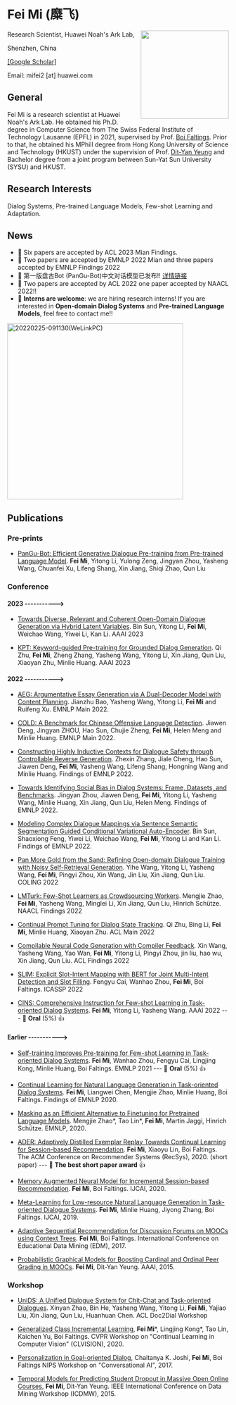 # Fei Mi (糜飞)

<img align="right" height="200" src="https://user-images.githubusercontent.com/2612775/155544406-0db03a08-2076-4553-b75a-0edeafc78e94.JPG">
Research Scientist, Huawei Noah's Ark Lab,

Shenzhen, China

[[Google Scholar]](https://scholar.google.com/citations?user=gX3493QAAAAJ&hl=zh-CN)

Email: mifei2 [at] huawei.com  

## General

Fei Mi is a research scientist at Huawei Noah's Ark Lab. He obtained his Ph.D. degree in Computer Science from The Swiss Federal Institute of Technology Lausanne (EPFL) in 2021, supervised by Prof. [Boi Faltings](https://lia.epfl.ch/~faltings/). Prior to that, he obtained his MPhill degree from Hong Kong University of Science and Technology (HKUST) under the supervision of Prof. [Dit-Yan Yeung](https://sites.google.com/view/dyyeung) and Bachelor degree from a joint program between Sun-Yat Sun University (SYSU) and HKUST.

## Research Interests
Dialog Systems, Pre-trained Language Models, Few-shot Learning and Adaptation.

## News
- :cherries: Six papers are accepted by ACL 2023 Mian Findings.
- :cherries: Two papers are accepted by EMNLP 2022 Mian and three papers accepted by EMNLP Findings 2022
- :cherries: 第一版盘古Bot (PanGu-Bot)中文对话模型已发布!! [详情链接](https://arxiv.org/abs/2203.17090)
- :cherries: Two papers are accepted by ACL 2022 one paper accepted by NAACL 2022!!
- :cherries: **Interns are welcome**: we are hiring research interns! If you are interested in **Open-domain Dialog Systems** and **Pre-trained Language Models**, feel free to contact me!!
<img align="center" width="400" alt="20220225-091130(WeLinkPC)" src="https://user-images.githubusercontent.com/2612775/155634611-a1eebbd0-921e-4a28-b89a-0f80e6c71523.png">

## Publications

### Pre-prints

- [PanGu-Bot: Efficient Generative Dialogue Pre-training from Pre-trained Language Model](https://arxiv.org/abs/2203.17090). **Fei Mi**, Yitong Li, Yulong Zeng, Jingyan Zhou, Yasheng Wang, Chuanfei Xu, Lifeng Shang, Xin Jiang, Shiqi Zhao, Qun Liu

### Conference
#### 2023 ----------->
- [Towards Diverse, Relevant and Coherent Open-Domain Dialogue Generation via Hybrid Latent Variables](https://arxiv.org/abs/2212.01145). Bin Sun, Yitong Li, **Fei Mi**, Weichao Wang, Yiwei Li, Kan Li. AAAI 2023

- [KPT: Keyword-guided Pre-training for Grounded Dialog Generation](https://arxiv.org/abs/2212.01739). Qi Zhu, **Fei Mi**, Zheng Zhang, Yasheng Wang, Yitong Li, Xin Jiang, Qun Liu, Xiaoyan Zhu, Minlie Huang. AAAI 2023

#### 2022 ----------->
- [AEG: Argumentative Essay Generation via A Dual-Decoder Model with Content Planning](https://aclanthology.org/2022.emnlp-main.343/). Jianzhu Bao, Yasheng Wang, Yitong Li, **Fei Mi** and Ruifeng Xu.  EMNLP Main 2022.

- [COLD: A Benchmark for Chinese Offensive Language Detection](https://arxiv.org/abs/2201.06025). Jiawen Deng, Jingyan ZHOU, Hao Sun, Chujie Zheng, **Fei Mi**, Helen Meng and Minlie Huang. EMNLP Main 2022.

- [Constructing Highly Inductive Contexts for Dialogue Safety through Controllable Reverse Generation](https://arxiv.org/abs/2212.01810). Zhexin Zhang, Jiale Cheng, Hao Sun, Jiawen Deng, **Fei Mi**, Yasheng Wang, Lifeng Shang, Hongning Wang and Minlie Huang. Findings of EMNLP 2022. 

- [Towards Identifying Social Bias in Dialog Systems: Frame, Datasets, and Benchmarks](https://arxiv.org/abs/2202.08011). Jingyan Zhou, Jiawen Deng, **Fei Mi**, Yitong Li, Yasheng Wang, Minlie Huang, Xin Jiang, Qun Liu, Helen Meng. Findings of EMNLP 2022. 

- [Modeling Complex Dialogue Mappings via Sentence Semantic Segmentation Guided Conditional Variational Auto-Encoder](https://arxiv.org/abs/2212.00231). Bin Sun, Shaoxiong Feng, Yiwei Li, Weichao Wang, **Fei Mi**, Yitong Li and Kan Li. Findings of EMNLP 2022. 

- [Pan More Gold from the Sand: Refining Open-domain Dialogue Training with Noisy Self-Retrieval Generation](https://arxiv.org/abs/2201.11367). Yihe Wang, Yitong Li, Yasheng Wang, **Fei Mi**, Pingyi Zhou, Xin Wang, Jin Liu, Xin Jiang, Qun Liu. COLING 2022

- [LMTurk: Few-Shot Learners as Crowdsourcing Workers](https://arxiv.org/abs/2112.07522). Mengjie Zhao, **Fei Mi**, Yasheng Wang, Minglei Li, Xin Jiang, Qun Liu, Hinrich Schütze. NAACL Findings 2022

- [Continual Prompt Tuning for Dialog State Tracking](https://openreview.net/pdf/1542aca0b87da0e75a08d20296c7c836c114fc20.pdf). Qi Zhu, Bing Li, **Fei Mi**, Minlie Huang, Xiaoyan Zhu. ACL Main 2022

- [Compilable Neural Code Generation with Compiler Feedback](https://openreview.net/pdf?id=Vk2eq640xdU). Xin Wang, Yasheng Wang, Yao Wan, **Fei Mi**, Yitong Li, Pingyi Zhou, jin liu, hao wu, Xin Jiang, Qun Liu. ACL Findings 2022

- [SLIM: Explicit Slot-Intent Mapping with BERT for Joint Multi-Intent Detection and Slot Filling](https://arxiv.org/abs/2108.11711). Fengyu Cai, Wanhao Zhou, **Fei Mi**, Boi Faltings. ICASSP 2022

- [CINS: Comprehensive Instruction for Few-shot Learning in Task-oriented Dialog Systems](https://arxiv.org/abs/2109.04645). **Fei Mi**, Yitong Li, Yasheng Wang. AAAI 2022  ---  :cherries: **Oral** (5%) :+1:

#### Earlier ----------->

- [Self-training Improves Pre-training for Few-shot Learning in Task-oriented Dialog Systems](https://aclanthology.org/2021.emnlp-main.142/). **Fei Mi**, Wanhao Zhou, Fengyu Cai, Lingjing Kong, Minlie Huang, Boi Faltings. EMNLP 2021  ---  :cherries: **Oral** (5%) :+1:

- [Continual Learning for Natural Language Generation in Task-oriented Dialog Systems](https://aclanthology.org/2020.findings-emnlp.310/). 
**Fei Mi**, Liangwei Chen, Mengjie Zhao, Minlie Huang, Boi Faltings. 
Findings of EMNLP 2020. 

- [Masking as an Efficient Alternative to Finetuning for Pretrained Language Models](https://aclanthology.org/2020.emnlp-main.174/). Mengjie Zhao*, Tao Lin*, **Fei Mi**, Martin Jaggi, Hinrich Schütze. 
EMNLP, 2020. 

- [ADER: Adaptively Distilled Exemplar Replay Towards Continual Learning for Session-based Recommendation](https://dl.acm.org/doi/abs/10.1145/3383313.3412218?casa_token=845HSBo8dhAAAAAA:FjbqVZkxhi0TwGNo2vjapqlQP-qsCc-iG6ZNnpmigsnZ_6G4Nb_RGUIn_djWHp667fFNZzSFqCVv). **Fei Mi**, Xiaoyu Lin, Boi Faltings. 
The ACM Conference on Recommender Systems (RecSys), 2020. (short paper)   ---  :cherries: **The best short paper award** :+1:

- [Memory Augmented Neural Model for Incremental Session-based Recommendation](https://www.ijcai.org/proceedings/2020/0300.pdf). **Fei Mi**, Boi Faltings. 
IJCAI, 2020.

- [Meta-Learning for Low-resource Natural Language Generation in Task-oriented Dialogue Systems](https://www.ijcai.org/proceedings/2019/0437.pdf). **Fei Mi**, Minlie Huang, Jiyong Zhang, Boi Faltings. 
IJCAI, 2019. 

- [Adaptive Sequential Recommendation for Discussion Forums on MOOCs using Context Trees](http://educationaldatamining.org/EDM2017/proc_files/papers/paper_25.pdf). **Fei Mi**, Boi Faltings.
International Conference on Educational Data Mining (EDM), 2017.

- [Probabilistic Graphical Models for Boosting Cardinal and Ordinal Peer Grading in MOOCs](https://www.aaai.org/ocs/index.php/AAAI/AAAI15/paper/viewPaper/9534). **Fei Mi**, Dit-Yan Yeung.
AAAI, 2015.

### Workshop
- [UniDS: A Unified Dialogue System for Chit-Chat and Task-oriented Dialogues](https://arxiv.org/abs/2110.08032). Xinyan Zhao, Bin He, Yasheng Wang, Yitong Li, **Fei Mi**, Yajiao Liu, Xin Jiang, Qun Liu, Huanhuan Chen. ACL Doc2Dial Workshop

- [Generalized Class Incremental Learning](https://openaccess.thecvf.com/content_CVPRW_2020/html/w15/Mi_Generalized_Class_Incremental_Learning_CVPRW_2020_paper.html), **Fei Mi***, Lingjing Kong*, Tao Lin, Kaichen Yu, Boi Faltings. CVPR Workshop on "Continual Learning in Computer Vision" (CLVISION), 2020.

- [Personalization in Goal-oriented Dialog](https://arxiv.org/abs/1706.07503), Chaitanya K. Joshi, **Fei Mi**, Boi Faltings
NIPS Workshop on "Conversational AI", 2017.

- [Temporal Models for Predicting Student Dropout in Massive Open Online Courses](https://dl.acm.org/doi/abs/10.1109/ICDMW.2015.174), **Fei Mi**, Dit-Yan Yeung.
IEEE International Conference on Data Mining Workshop (ICDMW), 2015.

